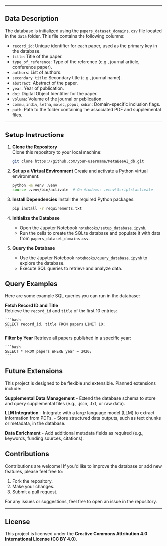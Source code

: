 
---

## Data Description

The database is initialized using the `papers_dataset_domains.csv` file located in the `data` folder. This file contains the following columns:

- `record_id`: Unique identifier for each paper, used as the primary key in the database.
- `title`: Title of the paper.
- `type_of_reference`: Type of the reference (e.g., journal article, conference paper).
- `authors`: List of authors.
- `secondary_title`: Secondary title (e.g., journal name).
- `abstract`: Abstract of the paper.
- `year`: Year of publication.
- `doi`: Digital Object Identifier for the paper.
- `volume`: Volume of the journal or publication.
- `commu`, `indiv`, `letha`, `molec`, `popul`, `subin`: Domain-specific inclusion flags.
- `path`: Path to the folder containing the associated PDF and supplemental files.

---

## Setup Instructions

1. **Clone the Repository**  
   Clone this repository to your local machine:
   ```bash
   git clone https://github.com/your-username/MetaBeeAI_db.git

2. **Set up a Virtual Environment**
    Create and activate a Python virtual environment:
    ```bash
    python -m venv .venv
    source .venv/bin/activate  # On Windows: .venv\Scripts\activate

3. **Install Dependencies**
    Install the required Python packages:
    ```bash
    pip install -r requirements.txt

4. **Initialize the Database**  
   - Open the Jupyter Notebook `notebooks/setup_database.ipynb`.
   - Run the cells to create the SQLite database and populate it with data from `papers_dataset_domains.csv`.

5. **Query the Database**  
   - Use the Jupyter Notebook `notebooks/query_database.ipynb` to explore the database.
   - Execute SQL queries to retrieve and analyze data.


## Query Examples
Here are some example SQL queries you can run in the database:

**Fetch Record ID and Title**  
Retrieve the `record_id` and `title` of the first 10 entries:

    ```bash
    SELECT record_id, title FROM papers LIMIT 10;
    ```

**Filter by Year**
 Retrieve all papers published in a specific year:

    ```bash
    SELECT * FROM papers WHERE year = 2020;
    ```

## Future Extensions
This project is designed to be flexible and extensible. Planned extensions include:

**Supplemental Data Management**
    - Extend the database schema to store and query supplemental files (e.g., .json, .txt, or raw data).

**LLM Integration**
    - Integrate with a large language model (LLM) to extract information from PDFs.
    - Store structured data outputs, such as text chunks or metadata, in the database.

**Data Enrichment**
    - Add additional metadata fields as required (e.g., keywords, funding sources, citations).

## Contributions

Contributions are welcome! If you'd like to improve the database or add new features, please feel free to:

1. Fork the repository.
2. Make your changes.
3. Submit a pull request.

For any issues or suggestions, feel free to open an issue in the repository.

---

## License

This project is licensed under the **Creative Commons Attribution 4.0 International License (CC BY 4.0)**.  
